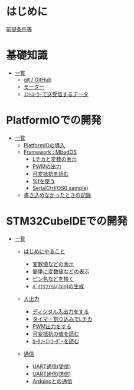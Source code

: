 
# はじめに  

[前提条件等](./ControllGeneralHome.md)  

# 基礎知識

- [一覧](./BasicContents/BasicContentsHome.md)
  - [git / GitHub](./BasicContents/git_GitHub.md)  
  - [モーター](./BasicContents/motor.md)  
  - [ｺﾝﾄﾛｰﾗｰで送受信するデータ](./BasicContents/ControllerData/controllerHome.md)
    <!-- - [送信側(Transmit / TX)](./BasicContents/ControllerData/controllerTransmit.md)
    - [受信側(Receive / RX)](./BasicContents/ControllerData/controllerReceive.md) -->

# PlatformIOでの開発

- [一覧](./DevelopmentPlatformIO/DevelopmentPlatformIOHome.md)
  - [PlatformIOの導入](./DevelopmentPlatformIO/InstallPlatformIO.md)
  <!-- - [Framework : Arduino](./DevelopmentPlatformIO/FrameworkArduino/FrameworkArduinoHome.md)
    - [プロジェクト作成からLチカ](./DevelopmentPlatformIO/FrameworkArduino/MakeProjectLchika.md)
    - [変数値などの表示](./DevelopmentPlatformIO/FrameworkArduino/SerialPrint.md) -->
  - [Framework : MbedOS](./DevelopmentPlatformIO/FrameworkMbedOS/FrameworkMbedOSHome.md)
    - [Lチカと変数の表示](./DevelopmentPlatformIO/FrameworkMbedOS/LchikaPrint.md)
    - [PWMの出力](./DevelopmentPlatformIO/FrameworkMbedOS/outPwm.md)
    - [可変抵抗を読む](./DevelopmentPlatformIO/FrameworkMbedOS/readAnalogResi.md)
    - [%fを使う](./DevelopmentPlatformIO/FrameworkMbedOS/canUsePrintFloat.md)
    - [SerialCtrl(OS6 sample)](./DevelopmentPlatformIO/FrameworkMbedOS/howToUseOs6Sample.md)
  - [書き込めなかったときの記録](./DevelopmentPlatformIO/CouldNotWriteMicroComputer.md)
<!--  -->
<!-- # ArduinoIDEでの開発

- [一覧](./DevelopmentArduinoIDE/DevelopmentArduinoIDEHome.md)  

  - [ディジタル出力](./DevelopmentArduinoIDE/DigitalInOut/digitalOut.md)
  - [変数値などの表示](./DevelopmentArduinoIDE/SerialPrint.md) -->

# STM32CubeIDEでの開発

- [一覧](./DevelopmentSTM32CubeIDE/DevelopmentSTM32CubeIDEHome.md)

  - [はじめにやること](./DevelopmentSTM32CubeIDE/BasicContents/BasicContentsHome.md)
    - [変数値などの表示](./DevelopmentSTM32CubeIDE/BasicContents/printf.md)
    - [簡単に変数値などの表示](./DevelopmentSTM32CubeIDE/BasicContents/printfLibrary.md)
    - [ピン名などを短く](./DevelopmentSTM32CubeIDE/BasicContents/manydef.md)
    - [ﾊﾞｲﾅﾘﾌｧｲﾙ(.bin)の生成](./DevelopmentSTM32CubeIDE/BasicContents/generateBinaryFile.md)

  - [入出力](./DevelopmentSTM32CubeIDE/InOut/InOutHome.md)
    - [ディジタル入出力をする](./DevelopmentSTM32CubeIDE/InOut/digitalInOut.md)
    - [タイマー割り込みでLチカ](./DevelopmentSTM32CubeIDE/InOut/OutTimerLED.md)
    - [PWM出力をする](./DevelopmentSTM32CubeIDE/InOut/OutPWM.md)
    - [可変抵抗の値を読む](./DevelopmentSTM32CubeIDE/InOut/InVariableResistance.md)
    - [ﾛｰﾀﾘｰｴﾝｺｰﾀﾞｰを読む](./DevelopmentSTM32CubeIDE/InOut/InRotaryEncoder.md)

  - [通信](./DevelopmentSTM32CubeIDE/Connectability/ConnectabilityHome.md)
    - [UART通信(受信)](./DevelopmentSTM32CubeIDE/Connectability/uartReceive.md)
    - [UART通信(送信)](./DevelopmentSTM32CubeIDE/Connectability/uartTransmit.md)
    - [Arduinoとの通信](./DevelopmentSTM32CubeIDE/Connectability/ConnectArduino.md)
